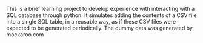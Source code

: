This is a brief learning project to develop experience with interacting with a SQL database through python. It simulates adding the contents of a CSV file into a single SQL table, in a reusable way, as if these CSV files were expected to be generated periodically. The dummy data was generated by mockaroo.com
